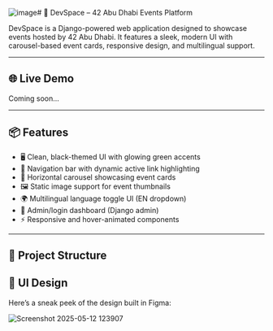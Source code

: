 ![image](https://github.com/user-attachments/assets/9e3cce65-cb87-45cb-9591-abbb4f52642c)# 🚀 DevSpace – 42 Abu Dhabi Events Platform

DevSpace is a Django-powered web application designed to showcase events hosted by 42 Abu Dhabi. It features a sleek, modern UI with carousel-based event cards, responsive design, and multilingual support.

---

## 🌐 Live Demo

Coming soon...

---

## 📦 Features

- 🖥️ Clean, black-themed UI with glowing green accents
- 🧭 Navigation bar with dynamic active link highlighting
- 🎠 Horizontal carousel showcasing event cards
- 🖼️ Static image support for event thumbnails
- 🌍 Multilingual language toggle UI (EN dropdown)
- 🔐 Admin/login dashboard (Django admin)
- ⚡ Responsive and hover-animated components

---

## 📁 Project Structure

## 🎨 UI Design

Here’s a sneak peek of the design built in Figma:

![Screenshot 2025-05-12 123907](https://github.com/user-attachments/assets/0916feb7-ca9f-47e6-b145-a9161ec6275a)
